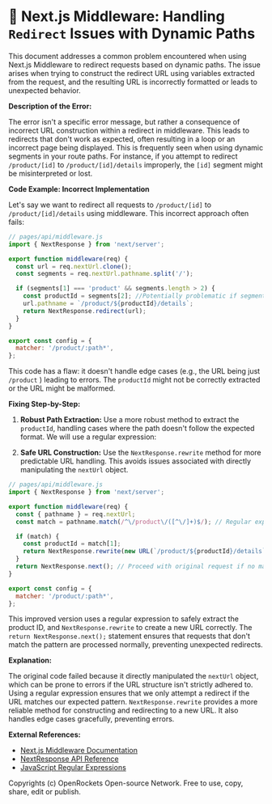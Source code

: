 # 🐞 Next.js Middleware: Handling `Redirect` Issues with Dynamic Paths


This document addresses a common problem encountered when using Next.js Middleware to redirect requests based on dynamic paths.  The issue arises when trying to construct the redirect URL using variables extracted from the request, and the resulting URL is incorrectly formatted or leads to unexpected behavior.

**Description of the Error:**

The error isn't a specific error message, but rather a consequence of incorrect URL construction within a redirect in middleware. This leads to redirects that don't work as expected, often resulting in a loop or an incorrect page being displayed. This is frequently seen when using dynamic segments in your route paths.  For instance, if you attempt to redirect `/product/[id]` to `/product/[id]/details` improperly, the `[id]` segment might be misinterpreted or lost.


**Code Example: Incorrect Implementation**

Let's say we want to redirect all requests to `/product/[id]` to `/product/[id]/details` using middleware.  This incorrect approach often fails:

```javascript
// pages/api/middleware.js
import { NextResponse } from 'next/server';

export function middleware(req) {
  const url = req.nextUrl.clone();
  const segments = req.nextUrl.pathname.split('/');

  if (segments[1] === 'product' && segments.length > 2) {
    const productId = segments[2]; //Potentially problematic if segments has less than 3 parts.
    url.pathname = `/product/${productId}/details`;
    return NextResponse.redirect(url);
  }
}

export const config = {
  matcher: '/product/:path*',
};
```

This code has a flaw: it doesn't handle edge cases (e.g., the URL being just `/product` ) leading to errors. The `productId` might not be correctly extracted or the URL might be malformed.

**Fixing Step-by-Step:**

1. **Robust Path Extraction:** Use a more robust method to extract the `productId`, handling cases where the path doesn't follow the expected format. We will use a regular expression:

2. **Safe URL Construction:**  Use the `NextResponse.rewrite` method for more predictable URL handling.  This avoids issues associated with directly manipulating the `nextUrl` object.


```javascript
// pages/api/middleware.js
import { NextResponse } from 'next/server';

export function middleware(req) {
  const { pathname } = req.nextUrl;
  const match = pathname.match(/^\/product\/([^\/]+)$/); // Regular expression to extract productId

  if (match) {
    const productId = match[1];
    return NextResponse.rewrite(new URL(`/product/${productId}/details`, req.url));
  }
  return NextResponse.next(); // Proceed with original request if no match.
}

export const config = {
  matcher: '/product/:path*',
};
```

This improved version uses a regular expression to safely extract the product ID, and `NextResponse.rewrite` to create a new URL correctly.  The `return NextResponse.next();` statement ensures that requests that don't match the pattern are processed normally, preventing unexpected redirects.


**Explanation:**

The original code failed because it directly manipulated the `nextUrl` object, which can be prone to errors if the URL structure isn't strictly adhered to.  Using a regular expression ensures that we only attempt a redirect if the URL matches our expected pattern.  `NextResponse.rewrite`  provides a more reliable method for constructing and redirecting to a new URL.  It also handles edge cases gracefully, preventing errors.


**External References:**

* [Next.js Middleware Documentation](https://nextjs.org/docs/app/building-your-application/routing/middleware)
* [NextResponse API Reference](https://nextjs.org/docs/api-reference/next/server/next-response)
* [JavaScript Regular Expressions](https://developer.mozilla.org/en-US/docs/Web/JavaScript/Guide/Regular_expressions)



Copyrights (c) OpenRockets Open-source Network. Free to use, copy, share, edit or publish.

